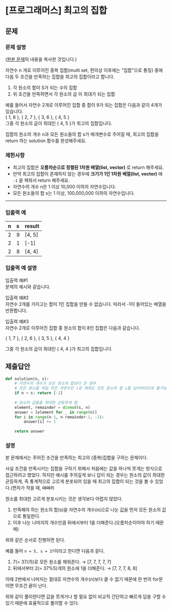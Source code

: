 # [프로그래머스] 최고의 집합
## 문제
### 문제 설명
([원본 문제](https://programmers.co.kr/learn/courses/30/lessons/12938)의 내용을 복사한 것입니다.)

자연수 n 개로 이루어진 중복 집합(multi set, 편의상 이후에는 "집합"으로 통칭) 중에 다음 두 조건을 만족하는 집합을 최고의 집합이라고 합니다.

1. 각 원소의 합이 S가 되는 수의 집합
2. 위 조건을 만족하면서 각 원소의 곱 이 최대가 되는 집합

예를 들어서 자연수 2개로 이루어진 집합 중 합이 9가 되는 집합은 다음과 같이 4개가 있습니다.  
{ 1, 8 }, { 2, 7 }, { 3, 6 }, { 4, 5 }  
그중 각 원소의 곱이 최대인 { 4, 5 }가 최고의 집합입니다.

집합의 원소의 개수 n과 모든 원소들의 합 s가 매개변수로 주어질 때, 최고의 집합을 return 하는 solution 함수를 완성해주세요.

### 제한사항
* 최고의 집합은 **오름차순으로 정렬된 1차원 배열(list, vector)** 로 return 해주세요.
* 만약 최고의 집합이 존재하지 않는 경우에 **크기가 1인 1차원 배열(list, vector)** 에 `-1` 을 채워서 return 해주세요.
* 자연수의 개수 n은 1 이상 10,000 이하의 자연수입니다.
* 모든 원소들의 합 s는 1 이상, 100,000,000 이하의 자연수입니다.

___

### 입출력 예
|n|s|result|
|:---|:---|:---|
|2|9|[4, 5]|
|2|1|[-1]|
|2|8|[4, 4]|

### 입출력 예 설명

입출력 예#1  
문제의 예시와 같습니다.

입출력 예#2  
자연수 2개를 가지고는 합이 1인 집합을 만들 수 없습니다. 따라서 -1이 들어있는 배열을 반환합니다.

입출력 예#3  
자연수 2개로 이루어진 집합 중 원소의 합이 8인 집합은 다음과 같습니다.

{ 1, 7 }, { 2, 6 }, { 3, 5 }, { 4, 4 }

그중 각 원소의 곱이 최대인 { 4, 4 }가 최고의 집합입니다.

## 제출답안
```python
def solution(n, s):
    # 자연수의 개수가 모든 원소의 합보다 큰 경우
    # 모든 원소를 제일 작은 자연수인 1로 채워도 모든 원소의 합 s를 넘어버리므로 불가능
    if n > s: return [-1]
    
    # 원소의 값들을 최대한 균등하게 함
    element, remainder = divmod(s, n)
    answer = [element for _ in range(n)]
    for i in range(n-1, n-remainder-1, -1):
        answer[i] += 1
    
    return answer
```
### 설명
본 문제에서는 주어진 조건을 만족하는 최고의 (중복)집합을 구하는 문제이다.

사실 조건을 만족시키는 집합을 구하기 위해서 처음에는 값을 하나씩 쪼개는 방식으로 접근하려고 했었다. 하지만 예시를 주의깊게 보니 답이 되는 경우는 원소의 값이 최대한 균등하게, 
즉 통계적으로 고르게 분포되어 있을 때 최고의 집합이 되는 것을 볼 수 있었다.(편차가 작을 때, ~~아마?~~)

원소를 최대한 고르게 분포시키는 것은 생각보다 어렵지 않았다.

1. 만족해야 하는 원소의 합(s)을 자연수의 개수(n)으로 나눈 값을 먼저 모든 원소의 값으로 통일한다.
2. 이후 나눈 나머지의 개수만큼 뒤에서부터 1을 더해준다.(오름차순이어야 하기 때문에)

위와 같은 순서로 진행하면 된다.

예를 들어 `n = 5, s = 37`이라고 한다면 다음과 같다.

1. 7(= 37//5)로 모든 원소를 채워준다. → [7, 7, 7, 7, 7]
2. 뒤에서부터 2(= 37%5)개의 원소에 1을 더해준다. → [7, 7, 7, 8, 8]

이때 2번에서 나머지는 절대로 자연수의 개수(n)보다 클 수 없기 때문에 한 번의 for문이면 무조건 끝이 난다.

위와 같이 풀이한다면 값을 쪼개거나 할 필요 없이 비교적 간단하고 빠르게 답을 구할 수 있기 때문에 효율적으로 풀이할 수 있다.
